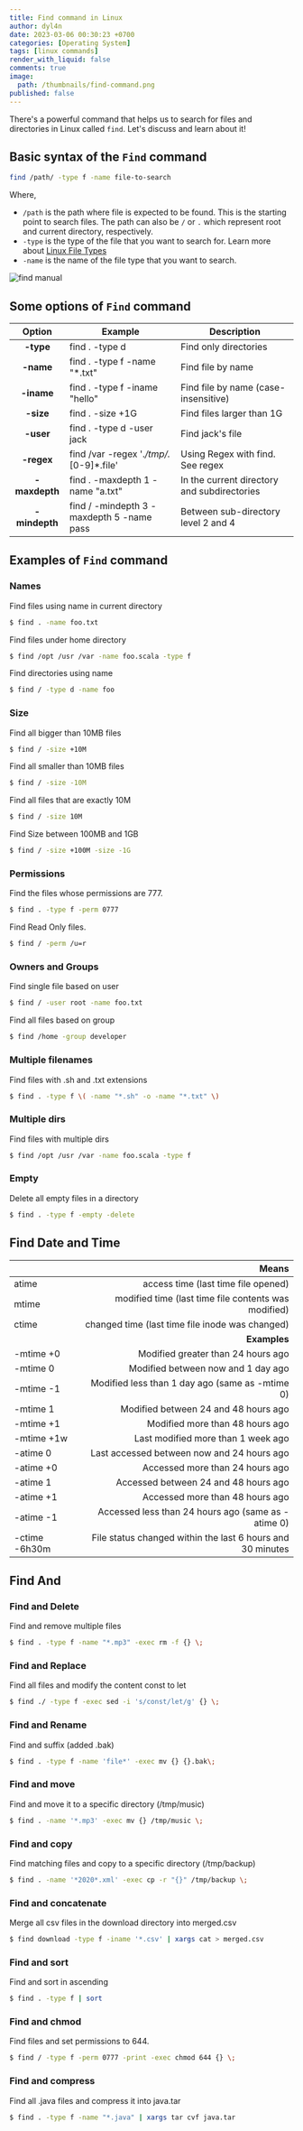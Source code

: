 ```yaml
---
title: Find command in Linux
author: dyl4n
date: 2023-03-06 00:30:23 +0700
categories: [Operating System]
tags: [linux commands]
render_with_liquid: false
comments: true
image:
  path: /thumbnails/find-command.png
published: false
---
```


There's a powerful command that helps us to search for files and directories in Linux called `find`. Let's discuss and learn about it!

## Basic syntax of the `Find` command

```bash
find /path/ -type f -name file-to-search
```

Where,

- `/path` is the path where file is expected to be found. This is the starting point to search files. The path can also be `/` or `.` which represent root and current directory, respectively.
- `-type` is the type of the file that you want to search for. Learn more about [Linux File Types](https://quocdat.me/2023/03/05/linux-file-types)
- `-name` is the name of the file type that you want to search.

![find manual](https://user-images.githubusercontent.com/98354414/223011836-225762f9-f131-4729-b671-7c361f810580.png)

## Some options of `Find` command

|  **Option**   | **Example**                               | **Description**                             |
| :-----------: | ----------------------------------------- | ------------------------------------------- |
|   **-type**   | find . -type d                            | Find only directories                       |
|   **-name**   | find . -type f -name "\*.txt"             | Find file by name                           |
|  **-iname**   | find . -type f -iname "hello"             | Find file by name (case-insensitive)        |
|   **-size**   | find . -size +1G                          | Find files larger than 1G                   |
|   **-user**   | find . -type d -user jack                 | Find jack's file                            |
|  **-regex**   | find /var -regex '._/tmp/._[0-9]\*.file'  | Using Regex with find. See regex            |
| **-maxdepth** | find . -maxdepth 1 -name "a.txt"          | In the current directory and subdirectories |
| **-mindepth** | find / -mindepth 3 -maxdepth 5 -name pass | Between sub-directory level 2 and 4         |

## Examples of `Find` command

### Names

Find files using name in current directory

```bash
$ find . -name foo.txt
```

Find files under home directory

```bash
$ find /opt /usr /var -name foo.scala -type f
```

Find directories using name

```bash
$ find / -type d -name foo
```

### Size

Find all bigger than 10MB files

```bash
$ find / -size +10M
```

Find all smaller than 10MB files

```bash
$ find / -size -10M
```

Find all files that are exactly 10M

```bash
$ find / -size 10M
```

Find Size between 100MB and 1GB

```bash
$ find / -size +100M -size -1G
```

### Permissions

Find the files whose permissions are 777.

```bash
$ find . -type f -perm 0777
```

Find Read Only files.

```bash
$ find / -perm /u=r
```

### Owners and Groups

Find single file based on user

```bash
$ find / -user root -name foo.txt
```

Find all files based on group

```bash
$ find /home -group developer
```

### Multiple filenames

Find files with .sh and .txt extensions

```bash
$ find . -type f \( -name "*.sh" -o -name "*.txt" \)
```

### Multiple dirs

Find files with multiple dirs

```bash
$ find /opt /usr /var -name foo.scala -type f
```

### Empty

Delete all empty files in a directory

```bash
$ find . -type f -empty -delete
```

## Find Date and Time

|               |                                                      Means |
| ------------- | ---------------------------------------------------------: |
| atime         |                        access time (last time file opened) |
| mtime         |       modified time (last time file contents was modified) |
| ctime         |            changed time (last time file inode was changed) |
|               |                                               **Examples** |
| -mtime +0     |                         Modified greater than 24 hours ago |
| -mtime 0      |                         Modified between now and 1 day ago |
| -mtime -1     |            Modified less than 1 day ago (same as -mtime 0) |
| -mtime 1      |                       Modified between 24 and 48 hours ago |
| -mtime +1     |                            Modified more than 48 hours ago |
| -mtime +1w    |                         Last modified more than 1 week ago |
| -atime 0      |                 Last accessed between now and 24 hours ago |
| -atime +0     |                            Accessed more than 24 hours ago |
| -atime 1      |                       Accessed between 24 and 48 hours ago |
| -atime +1     |                            Accessed more than 48 hours ago |
| -atime -1     |         Accessed less than 24 hours ago (same as -atime 0) |
| -ctime -6h30m | File status changed within the last 6 hours and 30 minutes |

## Find And

### Find and Delete

Find and remove multiple files

```bash
$ find . -type f -name "*.mp3" -exec rm -f {} \;
```

### Find and Replace

Find all files and modify the content const to let

```bash
$ find ./ -type f -exec sed -i 's/const/let/g' {} \;
```

### Find and Rename

Find and suffix (added .bak)

```bash
$ find . -type f -name 'file*' -exec mv {} {}.bak\;
```

### Find and move

Find and move it to a specific directory (/tmp/music)

```bash
$ find . -name '*.mp3' -exec mv {} /tmp/music \;
```

### Find and copy

Find matching files and copy to a specific directory (/tmp/backup)

```bash
$ find . -name '*2020*.xml' -exec cp -r "{}" /tmp/backup \;
```

### Find and concatenate

Merge all csv files in the download directory into merged.csv

```bash
$ find download -type f -iname '*.csv' | xargs cat > merged.csv
```

### Find and sort

Find and sort in ascending

```bash
$ find . -type f | sort
```

### Find and chmod

Find files and set permissions to 644.

```bash
$ find / -type f -perm 0777 -print -exec chmod 644 {} \;
```

### Find and compress

Find all .java files and compress it into java.tar

```bash
$ find . -type f -name "*.java" | xargs tar cvf java.tar
```
